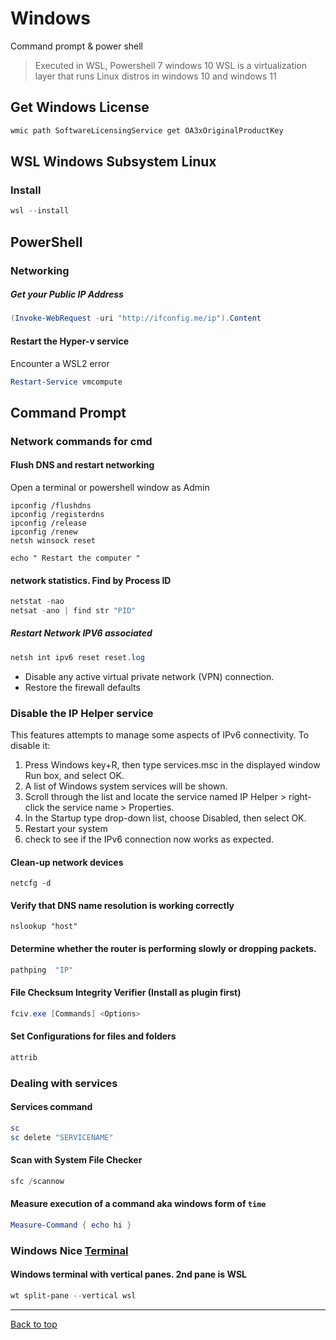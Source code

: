 # Windows
Command prompt & power shell
> Executed in WSL, Powershell 7 windows 10
WSL is a virtualization layer that runs Linux distros in windows 10 and windows 11

## Get Windows License
``` cmd
wmic path SoftwareLicensingService get OA3xOriginalProductKey
```

## WSL Windows Subsystem Linux
### Install
``` powershell
wsl --install
```

## PowerShell

### Networking

##### Get your Public IP Address
``` powershell
(Invoke-WebRequest -uri "http://ifconfig.me/ip").Content
```

#### Restart the Hyper-v service
Encounter a WSL2 error
``` powershell
Restart-Service vmcompute
```

## Command Prompt 

### Network commands for cmd
#### Flush DNS and restart networking
Open a terminal or powershell window as Admin
``` dotnetcli
ipconfig /flushdns
ipconfig /registerdns
ipconfig /release
ipconfig /renew
netsh winsock reset

echo " Restart the computer "
```

#### network statistics. Find by Process ID

``` powershell
netstat -nao
netsat -ano | find str "PID"
```

##### Restart Network IPV6 associated
``` powershell
netsh int ipv6 reset reset.log
```

- Disable any active virtual private network (VPN) connection.
- Restore the firewall defaults

### Disable the IP Helper service
This features attempts to manage some aspects of IPv6 connectivity. To disable it:
1. Press Windows key+R, then type services.msc in the displayed window Run box, and select OK.
2. A list of Windows system services will be shown.
3. Scroll through the list and locate the service named IP Helper > right-click the service name > Properties.
4. In the Startup type drop-down list, choose Disabled, then select OK.
5. Restart your system
6. check to see if the IPv6 connection now works as expected.

#### Clean-up network devices

`netcfg -d`

#### Verify that DNS name resolution is working correctly
`nslookup "host"`

#### Determine whether the router is performing slowly or dropping packets.
``` powershell
pathping  "IP"
```

#### File Checksum Integrity Verifier (Install as plugin first)
``` powershell
fciv.exe [Commands] <Options>
```

#### Set Configurations for files and folders
``` powershell
attrib
```

### Dealing with services
#### Services command

``` powershell
sc
sc delete "SERVICENAME"
```

#### Scan with System File Checker
``` powershell
sfc /scannow
```

#### Measure execution of a command aka windows form of `time`
``` powershell
Measure-Command { echo hi }
```

### Windows Nice [Terminal](https://docs.microsoft.com/en-us/windows/terminal/get-started#installation)

#### Windows terminal with vertical panes. 2nd pane is WSL
``` powershell
wt split-pane --vertical wsl
```

---

[Back to top](#)
